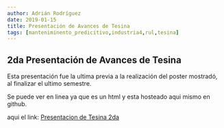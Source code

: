 ```yaml
---
author: Adrián Rodríguez
date: 2019-01-15
title: Presentación de Avances de Tesina
tags: [manteniminento_predicitivo,industria4,rul,tesina]
---
```




## 2da Presentación de Avances de Tesina

Esta presentación fue la ultima previa a la realización del poster mostradó, al finalizar el ultimo semestre.



Se puede ver en linea ya que es un html y esta hosteado aqui mismo en github.



aqui el link: [Presentacion de Tesina 2da ]([https://adrian-rdz.github.io/presentacion_tesina/](https://adrian-rdz.github.io/presentacion_tesina/))




